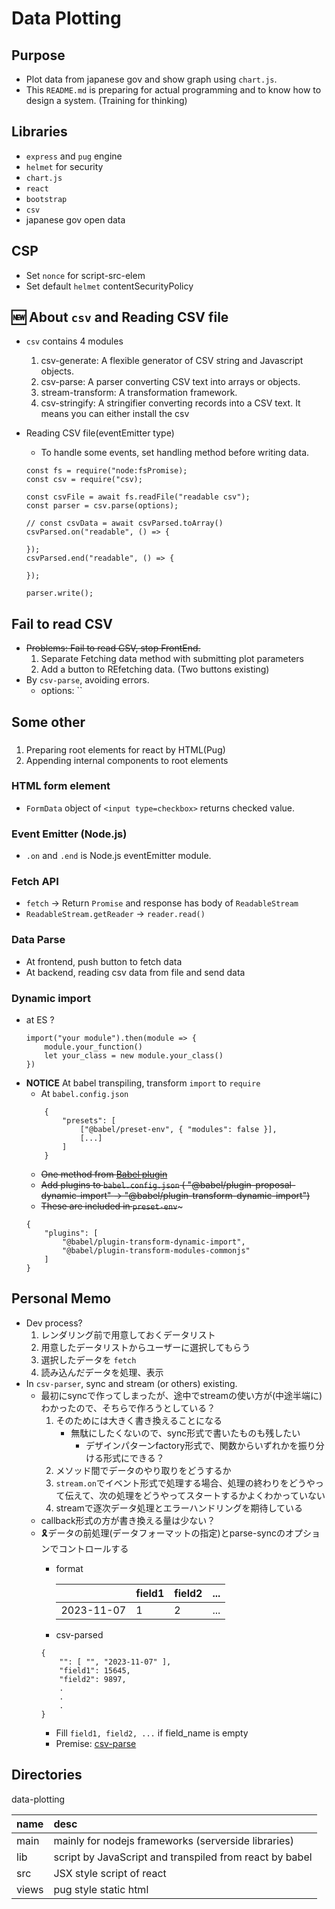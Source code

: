 
# Data Plotting 

## Purpose
- Plot data from japanese gov and show graph using `chart.js`.
- This `README.md` is preparing for actual programming and to know how to design a system. (Training for thinking)

## Libraries
- `express` and `pug` engine
- `helmet` for security 
- `chart.js`
- `react`
- `bootstrap`
- `csv`
- japanese gov open data

## CSP
- Set `nonce` for script-src-elem
- Set default `helmet` contentSecurityPolicy

## 🆕 About `csv` and Reading CSV file
- `csv` contains 4 modules
    1. csv-generate: A flexible generator of CSV string and Javascript objects.
    2. csv-parse: A parser converting CSV text into arrays or objects.
    3. stream-transform: A transformation framework.
    4. csv-stringify: A stringifier converting records into a CSV text. It means you can either install the csv 
- Reading CSV file(eventEmitter type)
    - To handle some events, set handling method before writing data.

    ```
    const fs = require("node:fsPromise);
    const csv = require("csv);

    const csvFile = await fs.readFile("readable csv");
    const parser = csv.parse(options);

    // const csvData = await csvParsed.toArray()
    csvParsed.on("readable", () => {
        
    });
    csvParsed.end("readable", () => {
        
    });

    parser.write();
    ```

## Fail to read CSV
- ~~Problems: Fail to read CSV, stop FrontEnd.~~
    1. Separate Fetching data method with submitting plot parameters
    2. Add a button to REfetching data. (Two buttons existing)
- By `csv-parse`, avoiding errors.
    - options: ``

## Some other

### 
1. Preparing root elements for react by HTML(Pug)
2. Appending internal components to root elements

### HTML form element
- `FormData` object of `<input type=checkbox>` returns checked value.

### Event Emitter (Node.js)
- `.on` and `.end` is Node.js eventEmitter module.

### Fetch API
- `fetch` -> Return `Promise` and response has body of `ReadableStream`
- `ReadableStream.getReader` -> `reader.read()`

### Data Parse
- At frontend, push button to fetch data
- At backend, reading csv data from file and send data

### Dynamic import 
- at ES ?
    ```
    import("your module").then(module => {
        module.your_function()
        let your_class = new module.your_class()
    })
    ```
- **NOTICE** At babel transpiling, transform `import` to `require`
    - At `babel.config.json`
    ```
        {
            "presets": [
                ["@babel/preset-env", { "modules": false }],
                [...]
            ]
        }
    ```
    - ~~One method from [Babel plugin](https://babeljs.io/docs/babel-plugin-proposal-dynamic-import)~~
    - ~~Add plugins to `babel.config.json` ( "@babel/plugin-proposal-dynamic-import" -> "@babel/plugin-transform-dynamic-import")~~
    - ~~These are included in `preset-env`~~~
    ```
    {
        "plugins": [
            "@babel/plugin-transform-dynamic-import",
            "@babel/plugin-transform-modules-commonjs"
        ]
    }
    ```

## Personal Memo
- Dev process?
    1. レンダリング前で用意しておくデータリスト
    2. 用意したデータリストからユーザーに選択してもらう
    3. 選択したデータを `fetch`
    4. 読み込んだデータを処理、表示
- In `csv-parser`, sync and stream (or others) existing.
    - 最初にsyncで作ってしまったが、途中でstreamの使い方が(中途半端に)わかったので、そちらで作ろうとしている？
        1. そのためには大きく書き換えることになる
            - 無駄にしたくないので、sync形式で書いたものも残したい
                - デザインパターンfactory形式で、関数からいずれかを振り分ける形式にできる？
        2. メソッド間でデータのやり取りをどうするか
        3. `stream.on`でイベント形式で処理する場合、処理の終わりをどうやって伝えて、次の処理をどうやってスタートするかよくわかっていない
        4. streamで逐次データ処理とエラーハンドリングを期待している
    - callback形式の方が書き換える量は少ない？
    - 🎗️データの前処理(データフォーマットの指定)とparse-syncのオプションでコントロールする
        - format

            | | field1 | field2 | ... |
            | :---: | --- | --- | --- |
            | 2023-11-07 | 1 | 2 | ... |

        - csv-parsed
        ```
        {
            "": [ "", "2023-11-07" ],
            "field1": 15645,
            "field2": 9897,
            .
            .
            .
        }
        ```
        - Fill `field1, field2, ...` if field_name is empty
        - Premise: [csv-parse](#data-parse)


## Directories
data-plotting

| name | desc |
| :--  | :--  |
| main | mainly for nodejs frameworks (serverside libraries) |
| lib | script by JavaScript and transpiled from react by babel |
| src | JSX style script of react |
| views | pug style static html |